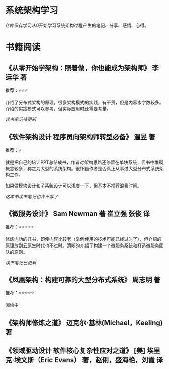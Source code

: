 # 系统架构学习

仓库保存学习从0开始学习系统架构过程产生的笔记、分享、感悟、心得。

# 书籍阅读

## 《从零开始学架构：照着做，你也能成为架构师》 李运华 著

推荐：⭐⭐⭐

介绍了分布式架构的原理，很多架构模式的实践，有干货，但是内容水字数较多。介绍的实践模式可以参考，但实际应用时还需要考量。

*读书笔记待更新*

## 《软件架构设计 程序员向架构师转型必备》 温昱 著

推荐：⭐

就是把自己的培训PPT总结成书，作者对架构思路还停留在单块系统，但书中堆砌概念较多，称之为大型的系统架构。很怀疑作者是否真正从事过大型分布式系统架构工作。

如果做模块设计和子系统设计可以浅度一下，但基本不推荐浪费时间。

*这本书读书笔记也许不写了*

## 《微服务设计》 Sam Newman 著 崔立强 张俊 译

推荐：⭐⭐⭐⭐⭐

修炼内功的好书，即使内容比较老（举例使用的技术可能已经过时了），但介绍的原理放到云原生时代也不过时。清晰的介绍了构建一个微服务系统和打造微服务团队的原则。

*读书笔记已更新*

## 《凤凰架构：构建可靠的大型分布式系统》 周志明 著

推荐：⭐⭐⭐⭐⭐

阅读中

## 《架构师修炼之道》 迈克尔·基林(Michael，Keeling) 著

## 《领域驱动设计 软件核心复杂性应对之道》 [美] 埃里克·埃文斯（Eric Evans） 著，赵俐，盛海艳，刘霞 译

